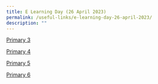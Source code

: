 ```yaml
---
title: E Learning Day (26 April 2023)
permalink: /useful-links/e-learning-day-26-april-2023/
description: ""
---
```

[Primary 3](/files/p3_%20e-learning%20lesson%20plans%20(26%20april%202023).pdf)

[Primary 4](/files/p4_%20e-learning%20lesson%20plans%20(26%20april%202023).pdf)

[Primary 5](/files/p5_%20e-learning%20lesson%20plans%20(26%20april%202023).pdf)

[Primary 6](/files/p6_%20e-learning%20lesson%20plans%20(26%20april%202023).pdf)